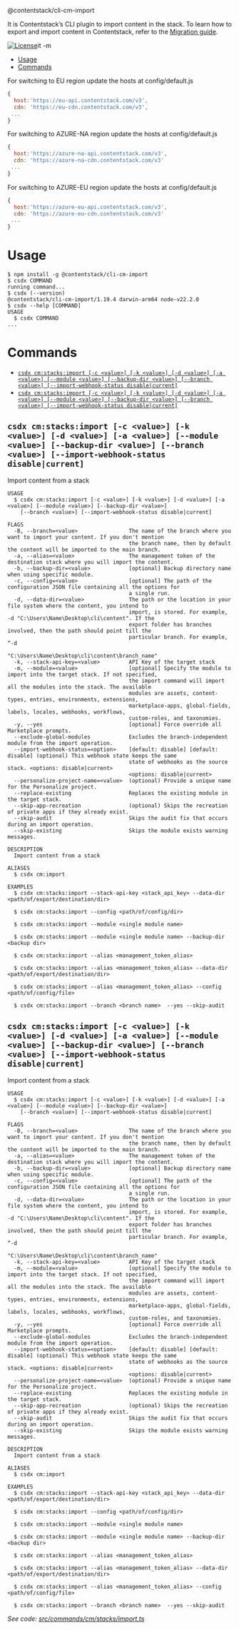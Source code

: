 @contentstack/cli-cm-import

It is Contentstack’s CLI plugin to import content in the stack. To learn how to export and import content in Contentstack, refer to the [Migration guide](https://www.contentstack.com/docs/developers/cli/migration/).

[![License](https://img.shields.io/npm/l/@contentstack/cli)](https://github.com/contentstack/cli/blob/main/LICENSE)it -m

<!-- toc -->
* [Usage](#usage)
* [Commands](#commands)
<!-- tocstop -->

For switching to EU region update the hosts at config/default.js

```js
{
  host:'https://eu-api.contentstack.com/v3',
  cdn: 'https://eu-cdn.contentstack.com/v3',
 ...
}
```

For switching to AZURE-NA region update the hosts at config/default.js

```js
{
  host:'https://azure-na-api.contentstack.com/v3',
  cdn: 'https://azure-na-cdn.contentstack.com/v3'
 ...
}
```

For switching to AZURE-EU region update the hosts at config/default.js

```js
{
  host:'https://azure-eu-api.contentstack.com/v3',
  cdn: 'https://azure-eu-cdn.contentstack.com/v3'
 ...
}
```

# Usage

<!-- usage -->
```sh-session
$ npm install -g @contentstack/cli-cm-import
$ csdx COMMAND
running command...
$ csdx (--version)
@contentstack/cli-cm-import/1.19.4 darwin-arm64 node-v22.2.0
$ csdx --help [COMMAND]
USAGE
  $ csdx COMMAND
...
```
<!-- usagestop -->

# Commands

<!-- commands -->
* [`csdx cm:stacks:import [-c <value>] [-k <value>] [-d <value>] [-a <value>] [--module <value>] [--backup-dir <value>] [--branch <value>] [--import-webhook-status disable|current]`](#csdx-cmstacksimport--c-value--k-value--d-value--a-value---module-value---backup-dir-value---branch-value---import-webhook-status-disablecurrent)
* [`csdx cm:stacks:import [-c <value>] [-k <value>] [-d <value>] [-a <value>] [--module <value>] [--backup-dir <value>] [--branch <value>] [--import-webhook-status disable|current]`](#csdx-cmstacksimport--c-value--k-value--d-value--a-value---module-value---backup-dir-value---branch-value---import-webhook-status-disablecurrent-1)

## `csdx cm:stacks:import [-c <value>] [-k <value>] [-d <value>] [-a <value>] [--module <value>] [--backup-dir <value>] [--branch <value>] [--import-webhook-status disable|current]`

Import content from a stack

```
USAGE
  $ csdx cm:stacks:import [-c <value>] [-k <value>] [-d <value>] [-a <value>] [--module <value>] [--backup-dir <value>]
    [--branch <value>] [--import-webhook-status disable|current]

FLAGS
  -B, --branch=<value>                The name of the branch where you want to import your content. If you don't mention
                                      the branch name, then by default the content will be imported to the main branch.
  -a, --alias=<value>                 The management token of the destination stack where you will import the content.
  -b, --backup-dir=<value>            [optional] Backup directory name when using specific module.
  -c, --config=<value>                [optional] The path of the configuration JSON file containing all the options for
                                      a single run.
  -d, --data-dir=<value>              The path or the location in your file system where the content, you intend to
                                      import, is stored. For example, -d "C:\Users\Name\Desktop\cli\content". If the
                                      export folder has branches involved, then the path should point till the
                                      particular branch. For example, “-d
                                      "C:\Users\Name\Desktop\cli\content\branch_name"
  -k, --stack-api-key=<value>         API Key of the target stack
  -m, --module=<value>                [optional] Specify the module to import into the target stack. If not specified,
                                      the import command will import all the modules into the stack. The available
                                      modules are assets, content-types, entries, environments, extensions,
                                      marketplace-apps, global-fields, labels, locales, webhooks, workflows,
                                      custom-roles, and taxonomies.
  -y, --yes                           [optional] Force override all Marketplace prompts.
  --exclude-global-modules            Excludes the branch-independent module from the import operation.
  --import-webhook-status=<option>    [default: disable] [default: disable] (optional) This webhook state keeps the same
                                      state of webhooks as the source stack. <options: disable|current>
                                      <options: disable|current>
  --personalize-project-name=<value>  (optional) Provide a unique name for the Personalize project.
  --replace-existing                  Replaces the existing module in the target stack.
  --skip-app-recreation               (optional) Skips the recreation of private apps if they already exist.
  --skip-audit                        Skips the audit fix that occurs during an import operation.
  --skip-existing                     Skips the module exists warning messages.

DESCRIPTION
  Import content from a stack

ALIASES
  $ csdx cm:import

EXAMPLES
  $ csdx cm:stacks:import --stack-api-key <stack_api_key> --data-dir <path/of/export/destination/dir>

  $ csdx cm:stacks:import --config <path/of/config/dir>

  $ csdx cm:stacks:import --module <single module name>

  $ csdx cm:stacks:import --module <single module name> --backup-dir <backup dir>

  $ csdx cm:stacks:import --alias <management_token_alias>

  $ csdx cm:stacks:import --alias <management_token_alias> --data-dir <path/of/export/destination/dir>

  $ csdx cm:stacks:import --alias <management_token_alias> --config <path/of/config/file>

  $ csdx cm:stacks:import --branch <branch name>  --yes --skip-audit
```

## `csdx cm:stacks:import [-c <value>] [-k <value>] [-d <value>] [-a <value>] [--module <value>] [--backup-dir <value>] [--branch <value>] [--import-webhook-status disable|current]`

Import content from a stack

```
USAGE
  $ csdx cm:stacks:import [-c <value>] [-k <value>] [-d <value>] [-a <value>] [--module <value>] [--backup-dir <value>]
    [--branch <value>] [--import-webhook-status disable|current]

FLAGS
  -B, --branch=<value>                The name of the branch where you want to import your content. If you don't mention
                                      the branch name, then by default the content will be imported to the main branch.
  -a, --alias=<value>                 The management token of the destination stack where you will import the content.
  -b, --backup-dir=<value>            [optional] Backup directory name when using specific module.
  -c, --config=<value>                [optional] The path of the configuration JSON file containing all the options for
                                      a single run.
  -d, --data-dir=<value>              The path or the location in your file system where the content, you intend to
                                      import, is stored. For example, -d "C:\Users\Name\Desktop\cli\content". If the
                                      export folder has branches involved, then the path should point till the
                                      particular branch. For example, “-d
                                      "C:\Users\Name\Desktop\cli\content\branch_name"
  -k, --stack-api-key=<value>         API Key of the target stack
  -m, --module=<value>                [optional] Specify the module to import into the target stack. If not specified,
                                      the import command will import all the modules into the stack. The available
                                      modules are assets, content-types, entries, environments, extensions,
                                      marketplace-apps, global-fields, labels, locales, webhooks, workflows,
                                      custom-roles, and taxonomies.
  -y, --yes                           [optional] Force override all Marketplace prompts.
  --exclude-global-modules            Excludes the branch-independent module from the import operation.
  --import-webhook-status=<option>    [default: disable] [default: disable] (optional) This webhook state keeps the same
                                      state of webhooks as the source stack. <options: disable|current>
                                      <options: disable|current>
  --personalize-project-name=<value>  (optional) Provide a unique name for the Personalize project.
  --replace-existing                  Replaces the existing module in the target stack.
  --skip-app-recreation               (optional) Skips the recreation of private apps if they already exist.
  --skip-audit                        Skips the audit fix that occurs during an import operation.
  --skip-existing                     Skips the module exists warning messages.

DESCRIPTION
  Import content from a stack

ALIASES
  $ csdx cm:import

EXAMPLES
  $ csdx cm:stacks:import --stack-api-key <stack_api_key> --data-dir <path/of/export/destination/dir>

  $ csdx cm:stacks:import --config <path/of/config/dir>

  $ csdx cm:stacks:import --module <single module name>

  $ csdx cm:stacks:import --module <single module name> --backup-dir <backup dir>

  $ csdx cm:stacks:import --alias <management_token_alias>

  $ csdx cm:stacks:import --alias <management_token_alias> --data-dir <path/of/export/destination/dir>

  $ csdx cm:stacks:import --alias <management_token_alias> --config <path/of/config/file>

  $ csdx cm:stacks:import --branch <branch name>  --yes --skip-audit
```

_See code: [src/commands/cm/stacks/import.ts](https://github.com/contentstack/cli/blob/main/packages/contentstack-import/src/commands/cm/stacks/import.ts)_
<!-- commandsstop -->
